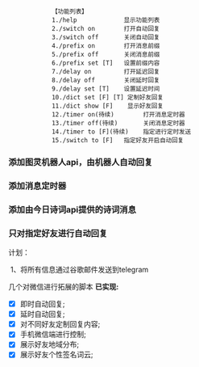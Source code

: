                【功能列表】
                1./help             显示功能列表
                2./switch on        打开自动回复
                3./switch off       关闭自动回复
                4./prefix on        打开消息前缀
                5./prefix off       关闭消息前缀
                6./prefix set [T]   设置前缀内容
                7./delay on         打开延迟回复
                8./delay off        关闭延时回复
                9./delay set [T]    设置延迟时间
                10./dict set [F] [T] 定制好友回复
                11./dict show [F]    显示好友回复
                12./timer on(待续)        打开消息定时器
                13./timer off(待续)       关闭消息定时器
                14./timer to [F](待续)    指定进行定时发送
                15./switch to [F]   指定好友开启自动回复
### 添加图灵机器人api，由机器人自动回复

### 添加消息定时器

### 添加由今日诗词api提供的诗词消息

### 只对指定好友进行自动回复

计划：

​	1、将所有信息通过谷歌邮件发送到telegram

几个对微信进行拓展的脚本
**已实现:**

- [x] 即时自动回复;
- [x] 延时自动回复;
- [x] 对不同好友定制回复内容; 
- [x] 手机微信端进行控制; 
- [x] 展示好友地域分布; 
- [x] 展示好友个性签名词云; 

